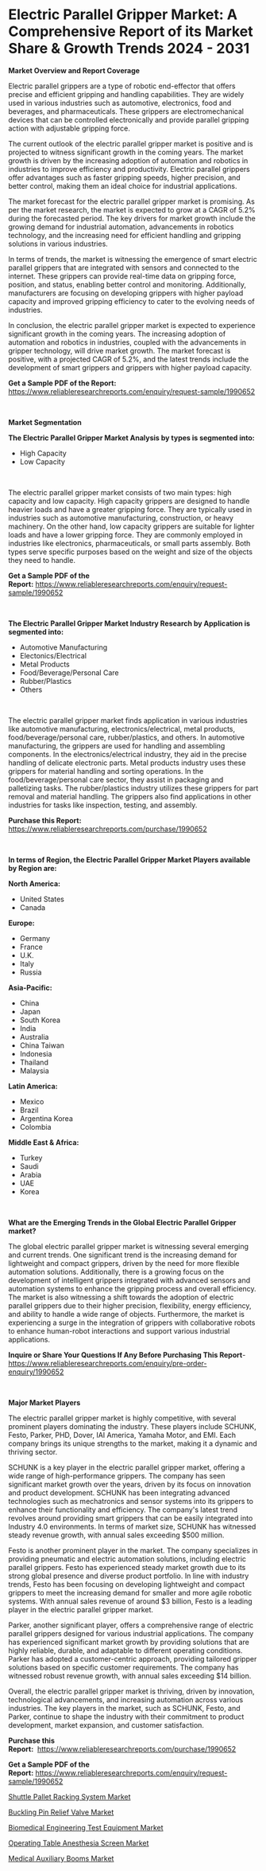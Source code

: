 <p><h1>Electric Parallel Gripper Market: A Comprehensive Report of its Market Share & Growth Trends 2024 - 2031</h1></p><p><strong>Market Overview and Report Coverage</strong></p>
<p><p>Electric parallel grippers are a type of robotic end-effector that offers precise and efficient gripping and handling capabilities. They are widely used in various industries such as automotive, electronics, food and beverages, and pharmaceuticals. These grippers are electromechanical devices that can be controlled electronically and provide parallel gripping action with adjustable gripping force.</p><p>The current outlook of the electric parallel gripper market is positive and is projected to witness significant growth in the coming years. The market growth is driven by the increasing adoption of automation and robotics in industries to improve efficiency and productivity. Electric parallel grippers offer advantages such as faster gripping speeds, higher precision, and better control, making them an ideal choice for industrial applications.</p><p>The market forecast for the electric parallel gripper market is promising. As per the market research, the market is expected to grow at a CAGR of 5.2% during the forecasted period. The key drivers for market growth include the growing demand for industrial automation, advancements in robotics technology, and the increasing need for efficient handling and gripping solutions in various industries.</p><p>In terms of trends, the market is witnessing the emergence of smart electric parallel grippers that are integrated with sensors and connected to the internet. These grippers can provide real-time data on gripping force, position, and status, enabling better control and monitoring. Additionally, manufacturers are focusing on developing grippers with higher payload capacity and improved gripping efficiency to cater to the evolving needs of industries.</p><p>In conclusion, the electric parallel gripper market is expected to experience significant growth in the coming years. The increasing adoption of automation and robotics in industries, coupled with the advancements in gripper technology, will drive market growth. The market forecast is positive, with a projected CAGR of 5.2%, and the latest trends include the development of smart grippers and grippers with higher payload capacity.</p></p>
<p><strong>Get a Sample PDF of the Report:</strong> <a href="https://www.reliableresearchreports.com/enquiry/request-sample/1990652">https://www.reliableresearchreports.com/enquiry/request-sample/1990652</a></p>
<p>&nbsp;</p>
<p><strong>Market Segmentation</strong></p>
<p><strong>The Electric Parallel Gripper Market Analysis by types is segmented into:</strong></p>
<p><ul><li>High Capacity</li><li>Low Capacity</li></ul></p>
<p>&nbsp;</p>
<p><p>The electric parallel gripper market consists of two main types: high capacity and low capacity. High capacity grippers are designed to handle heavier loads and have a greater gripping force. They are typically used in industries such as automotive manufacturing, construction, or heavy machinery. On the other hand, low capacity grippers are suitable for lighter loads and have a lower gripping force. They are commonly employed in industries like electronics, pharmaceuticals, or small parts assembly. Both types serve specific purposes based on the weight and size of the objects they need to handle.</p></p>
<p><strong>Get a Sample PDF of the Report:</strong>&nbsp;<a href="https://www.reliableresearchreports.com/enquiry/request-sample/1990652">https://www.reliableresearchreports.com/enquiry/request-sample/1990652</a></p>
<p>&nbsp;</p>
<p><strong>The Electric Parallel Gripper Market Industry Research by Application is segmented into:</strong></p>
<p><ul><li>Automotive Manufacturing</li><li>Electonics/Electrical</li><li>Metal Products</li><li>Food/Beverage/Personal Care</li><li>Rubber/Plastics</li><li>Others</li></ul></p>
<p>&nbsp;</p>
<p><p>The electric parallel gripper market finds application in various industries like automotive manufacturing, electronics/electrical, metal products, food/beverage/personal care, rubber/plastics, and others. In automotive manufacturing, the grippers are used for handling and assembling components. In the electronics/electrical industry, they aid in the precise handling of delicate electronic parts. Metal products industry uses these grippers for material handling and sorting operations. In the food/beverage/personal care sector, they assist in packaging and palletizing tasks. The rubber/plastics industry utilizes these grippers for part removal and material handling. The grippers also find applications in other industries for tasks like inspection, testing, and assembly.</p></p>
<p><strong>Purchase this Report:</strong>&nbsp; <a href="https://www.reliableresearchreports.com/purchase/1990652">https://www.reliableresearchreports.com/purchase/1990652</a></p>
<p>&nbsp;</p>
<p><strong>In terms of Region, the Electric Parallel Gripper Market Players available by Region are:</strong></p>
<p>
    <p> <strong> North America: </strong>
        <ul>
            <li>United States</li>
            <li>Canada</li>
        </ul>
        </p> 
    <p> <strong> Europe: </strong>
        <ul>
            <li>Germany</li>
            <li>France</li>
            <li>U.K.</li>
            <li>Italy</li>
            <li>Russia</li>
        </ul>
        </p> 
    <p> <strong> Asia-Pacific: </strong>
        <ul>
            <li>China</li>
            <li>Japan</li>
            <li>South Korea</li>
            <li>India</li>
            <li>Australia</li>
            <li>China Taiwan</li>
            <li>Indonesia</li>
            <li>Thailand</li>
            <li>Malaysia</li>
        </ul>
        </p> 
    <p> <strong> Latin America: </strong>
        <ul>
            <li>Mexico</li>
            <li>Brazil</li>
            <li>Argentina Korea</li>
            <li>Colombia</li>
        </ul>
        </p> 
    <p> <strong> Middle East & Africa: </strong>
        <ul>
            <li>Turkey</li>
            <li>Saudi</li>
            <li>Arabia</li>
            <li>UAE</li>
            <li>Korea</li>
        </ul>
    </p>
    </p>
<p>&nbsp;</p>
<p><strong>What are the Emerging Trends in the Global Electric Parallel Gripper market?</strong></p>
<p><p>The global electric parallel gripper market is witnessing several emerging and current trends. One significant trend is the increasing demand for lightweight and compact grippers, driven by the need for more flexible automation solutions. Additionally, there is a growing focus on the development of intelligent grippers integrated with advanced sensors and automation systems to enhance the gripping process and overall efficiency. The market is also witnessing a shift towards the adoption of electric parallel grippers due to their higher precision, flexibility, energy efficiency, and ability to handle a wide range of objects. Furthermore, the market is experiencing a surge in the integration of grippers with collaborative robots to enhance human-robot interactions and support various industrial applications.</p></p>
<p><strong>Inquire or Share Your Questions If Any Before Purchasing This Report</strong>- <a href="https://www.reliableresearchreports.com/enquiry/pre-order-enquiry/1990652">https://www.reliableresearchreports.com/enquiry/pre-order-enquiry/1990652</a></p>
<p>&nbsp;</p>
<p><strong>Major Market Players</strong></p>
<p><p>The electric parallel gripper market is highly competitive, with several prominent players dominating the industry. These players include SCHUNK, Festo, Parker, PHD, Dover, IAI America, Yamaha Motor, and EMI. Each company brings its unique strengths to the market, making it a dynamic and thriving sector.</p><p>SCHUNK is a key player in the electric parallel gripper market, offering a wide range of high-performance grippers. The company has seen significant market growth over the years, driven by its focus on innovation and product development. SCHUNK has been integrating advanced technologies such as mechatronics and sensor systems into its grippers to enhance their functionality and efficiency. The company's latest trend revolves around providing smart grippers that can be easily integrated into Industry 4.0 environments. In terms of market size, SCHUNK has witnessed steady revenue growth, with annual sales exceeding $500 million.</p><p>Festo is another prominent player in the market. The company specializes in providing pneumatic and electric automation solutions, including electric parallel grippers. Festo has experienced steady market growth due to its strong global presence and diverse product portfolio. In line with industry trends, Festo has been focusing on developing lightweight and compact grippers to meet the increasing demand for smaller and more agile robotic systems. With annual sales revenue of around $3 billion, Festo is a leading player in the electric parallel gripper market.</p><p>Parker, another significant player, offers a comprehensive range of electric parallel grippers designed for various industrial applications. The company has experienced significant market growth by providing solutions that are highly reliable, durable, and adaptable to different operating conditions. Parker has adopted a customer-centric approach, providing tailored gripper solutions based on specific customer requirements. The company has witnessed robust revenue growth, with annual sales exceeding $14 billion.</p><p>Overall, the electric parallel gripper market is thriving, driven by innovation, technological advancements, and increasing automation across various industries. The key players in the market, such as SCHUNK, Festo, and Parker, continue to shape the industry with their commitment to product development, market expansion, and customer satisfaction.</p></p>
<p><strong>Purchase this Report:</strong>&nbsp;&nbsp;<a href="https://www.reliableresearchreports.com/purchase/1990652">https://www.reliableresearchreports.com/purchase/1990652</a></p>
<p></p>
<p><strong>Get a Sample PDF of the Report:</strong>&nbsp;<a href="https://www.reliableresearchreports.com/enquiry/request-sample/1990652">https://www.reliableresearchreports.com/enquiry/request-sample/1990652</a></p>
<p><p><a href="https://github.com/kipkeeva/Market-Research-Report-List-2/blob/main/shuttle-pallet-racking-system-market.md">Shuttle Pallet Racking System Market</a></p><p><a href="https://github.com/provorikovar/Market-Research-Report-List-2/blob/main/buckling-pin-relief-valve-market.md">Buckling Pin Relief Valve Market</a></p><p><a href="https://medium.com/@tammyfreeman2022/biomedical-engineering-test-equipment-market-comprehensive-assessment-by-type-application-and-063f28458f8f">Biomedical Engineering Test Equipment Market</a></p><p><a href="https://medium.com/@tammyfreeman2022/operating-table-anesthesia-screen-market-size-market-outlook-and-market-forecast-2023-to-2030-2339b14fe829">Operating Table Anesthesia Screen Market</a></p><p><a href="https://medium.com/@tammyfreeman2022/analyzing-medical-auxiliary-booms-market-global-industry-perspective-and-forecast-2023-to-2030-ed424c9d1ed9">Medical Auxiliary Booms Market</a></p></p>